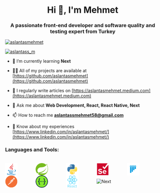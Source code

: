 <h1 align="center">Hi 👋, I'm Mehmet</h1>
<h3 align="center">A passionate front-end developer and software quality and testing expert from Turkey</h3>

<p align="left"> <a href="https://github.com/ryo-ma/github-profile-trophy"><img src="https://github-profile-trophy.vercel.app/?username=ozcanzaferayan" alt="aslantasmehmet" /></a> </p>

<p align="left"> <a href="https://twitter.com/aslantass_m" target="blank"><img src="https://img.shields.io/twitter/follow/aslantass_m?logo=twitter&style=for-the-badge" alt="aslantass_m" /></a> </p>


- 🌱 I’m currently learning **Next**

- 👨‍💻 All of my projects are available at [https://github.com/aslantasmehmet](https://github.com/aslantasmehmet)

- 📝 I regularly write articles on [https://aslantasmehmet.medium.com](https://aslantasmehmet.medium.com)

- 💬 Ask me about **Web Development, React, React Native, Next**

- 📫 How to reach me **aslantassmehmet58@gmail.com**

- 📄 Know about my experiences [https://www.linkedin.com/in/aslantasmehmet/](https://www.linkedin.com/in/aslantasmehmet/)

<h3 align="left">Languages and Tools:</h3>

<div style="display: inline_block"><br>
  <img height="40" align="center" alt="java" height="30" width="40" src="https://github.com/devicons/devicon/blob/master/icons/java/java-original.svg">
 &nbsp;&nbsp;&nbsp;&nbsp;&nbsp;&nbsp;&nbsp;&nbsp;&nbsp;&nbsp;&nbsp;&nbsp;&nbsp;
  <img height="40" align="center" alt="spring" height="30" width="40" src="https://github.com/devicons/devicon/blob/master/icons/spring/spring-original.svg">
 &nbsp;&nbsp;&nbsp;&nbsp;&nbsp;&nbsp;&nbsp;&nbsp;&nbsp;&nbsp;&nbsp;&nbsp;&nbsp;
  <img height="40" align="center" alt="python" height="30" width="40" src="https://github.com/devicons/devicon/blob/master/icons/python/python-original.svg">
  &nbsp;&nbsp;&nbsp;&nbsp;&nbsp;&nbsp;&nbsp;&nbsp;&nbsp;&nbsp;&nbsp;&nbsp;&nbsp;
   <img height="40" align="center" alt="selenium" height="30" width="40" src="https://github.com/devicons/devicon/blob/master/icons/selenium/selenium-original.svg">
   &nbsp;&nbsp;&nbsp;&nbsp;&nbsp;&nbsp;&nbsp;&nbsp;&nbsp;&nbsp;&nbsp;&nbsp;&nbsp;
 <img height="40" align="center" alt="pytest" height="30" width="40" src="https://github.com/devicons/devicon/blob/master/icons/pytest/pytest-plain.svg">
  &nbsp;&nbsp;&nbsp;&nbsp;&nbsp;&nbsp;&nbsp;&nbsp;&nbsp;&nbsp;&nbsp;&nbsp;&nbsp;
  <img height="40" align="center" alt="Postman" height="30" width="40" src="https://raw.githubusercontent.com/devicons/devicon/master/icons/Postman/Postman-original.svg">
 &nbsp;&nbsp;&nbsp;&nbsp;&nbsp;&nbsp;&nbsp;&nbsp;&nbsp;&nbsp;&nbsp;&nbsp;&nbsp;
  <img height="40" align="center" alt="Swagger" height="30" width="40" src="https://raw.githubusercontent.com/devicons/devicon/master/icons/Swagger/Swagger-original.svg">
 &nbsp;&nbsp;&nbsp;&nbsp;&nbsp;&nbsp;&nbsp;&nbsp;&nbsp;&nbsp;&nbsp;&nbsp;&nbsp;
   <img height="40" align="center" alt="Ismail-Vue" height="30" width="40" src="https://github.com/devicons/devicon/blob/master/icons/react/react-original-wordmark.svg">
  &nbsp;&nbsp;&nbsp;&nbsp;&nbsp;&nbsp;&nbsp;&nbsp;&nbsp;&nbsp;&nbsp;&nbsp;&nbsp;
  <img height="40" align="center" alt="Next" height="30" width="40" src="https://github.com/devicons/devicon/blob/master/icons/next/next-original-wordmark.svg">
  &nbsp;&nbsp;&nbsp;&nbsp;&nbsp;&nbsp;&nbsp;&nbsp;&nbsp;&nbsp;&nbsp;&nbsp;&nbsp;
 
</div>

